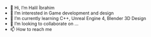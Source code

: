 - 👋 Hi, I’m Halil İbrahim
- 👀 I’m interested in Game development and design
- 🌱 I’m currently learning C++, Unreal Engine 4, Blender 3D Design
- 💞️ I’m looking to collaborate on ...
- 📫 How to reach me 

<!---
SelamWorld/SelamWorld is a ✨ special ✨ repository because its `README.md` (this file) appears on your GitHub profile.
You can click the Preview link to take a look at your changes.
--->
